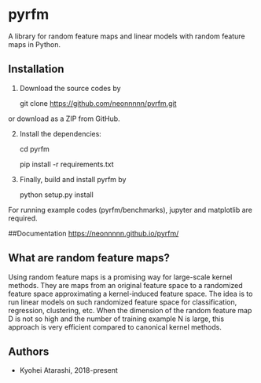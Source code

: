# pyrfm
A library for random feature maps and linear models with random feature maps in Python.

## Installation
 1. Download the source codes by


    git clone https://github.com/neonnnnn/pyrfm.git

  or download as a ZIP from GitHub.

 2. Install the dependencies:


    cd pyrfm

    pip install -r requirements.txt

 3. Finally, build and install pyrfm by


    python setup.py install

For running example codes (pyrfm/benchmarks), jupyter and matplotlib are required.

##Documentation
https://neonnnnn.github.io/pyrfm/

## What are random feature maps?
Using random feature maps is a promising way for large-scale kernel methods.
They are maps from an original feature space to a randomized feature space 
approximating a kernel-induced feature space.
The idea is to run linear models on such randomized feature space for 
classification, regression, clustering, etc.
When the dimension of the random feature map D is not so high and the number of
training example N is large, this approach is very efficient compared to 
canonical kernel methods.

## Authors
 - Kyohei Atarashi, 2018-present
